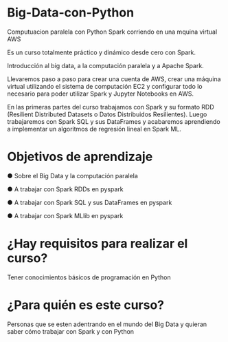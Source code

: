 # Big-Data-con-Python
Computuacion paralela con Python Spark corriendo en una mquina virtual AWS

Es un curso totalmente práctico y dinámico  desde cero con Spark.

Introducción al big data, a la computación paralela y a Apache Spark.

Llevaremos paso a paso para crear una cuenta de AWS, crear una máquina virtual utilizando el sistema de computación EC2 y configurar todo lo necesario para poder utilizar Spark y Jupyter Notebooks en AWS.

En las primeras partes del curso trabajamos con Spark y su formato RDD (Resilient Distributed Datasets o Datos Distribuidos Resilientes). Luego trabajaremos con Spark SQL y sus DataFrames y acabaremos aprendiendo a implementar un algoritmos de regresión lineal en Spark ML.

# Objetivos de aprendizaje
● Sobre el Big Data y la computación paralela

● A trabajar con Spark RDDs en pyspark

● A trabajar con Spark SQL y sus DataFrames en pyspark

● A trabajar con Spark MLlib en pyspark

# ¿Hay requisitos para realizar el curso?
Tener conocimientos básicos de programación en Python
# ¿Para quién es este curso?
Personas que se esten adentrando en el mundo del Big Data y quieran saber cómo trabajar con Spark y con Python
